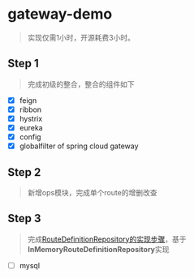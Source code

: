 # gateway-demo

> 实现仅需1小时，开源耗费3小时。

## Step 1

>完成初级的整合，整合的组件如下

* [x] feign
* [x] ribbon
* [x] hystrix
* [x] eureka
* [x] config
* [x] globalfilter of spring cloud gateway

## Step 2

> 新增ops模块，完成单个route的增删改查



## Step 3

> 完成[RouteDefinitionRepository的实现步骤](https://blog.csdn.net/tianyaleixiaowu/article/details/83412301)，基于**InMemoryRouteDefinitionRepository**实现

* [ ] mysql